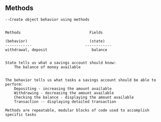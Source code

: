 ## Methods 
    --Create object behavior using methods 


    Methods                               Fields

    (behavior)                            (state)
    ------------                        ------------
    withdrawal, deposit                    balance


    State tells us what a savings account should know:
        The balance of money available
    

    The behavior tells us what tasks a savings account should be able to perform:
        Depositing - increasing the amount available 
        Withdrawing - decreasing the amount available 
        Checking the balance - displaying the amount available 
        Transaction -- displaying detailed transaction 
    
    Methods are repeatable, modular blocks of code used to accomplish specific tasks

    



